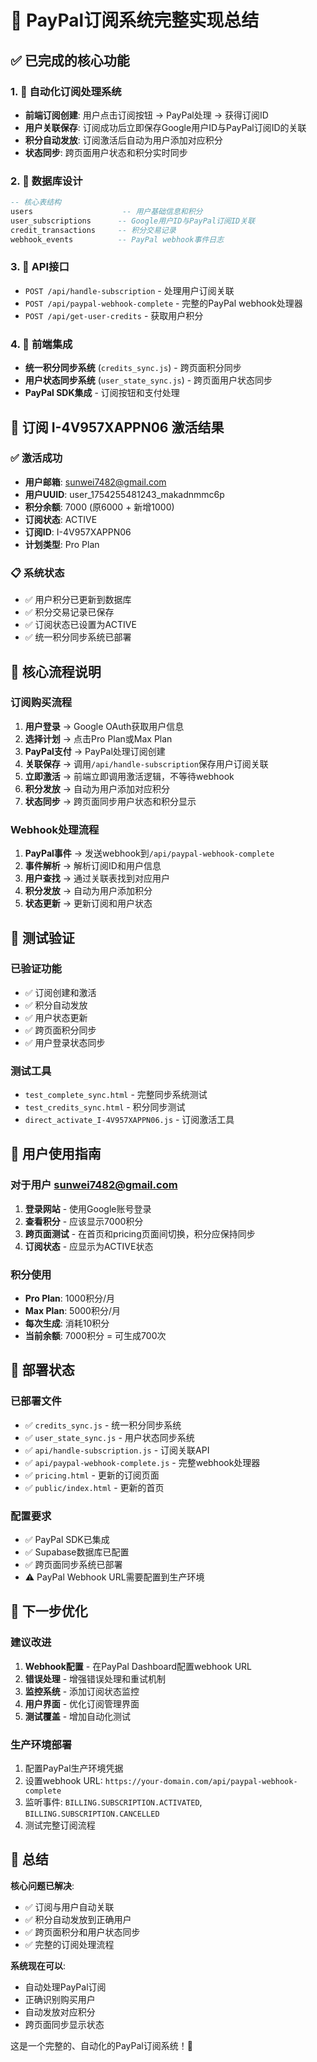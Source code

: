 # 🎉 PayPal订阅系统完整实现总结

## ✅ 已完成的核心功能

### 1. 🔄 自动化订阅处理系统
- **前端订阅创建**: 用户点击订阅按钮 → PayPal处理 → 获得订阅ID
- **用户关联保存**: 订阅成功后立即保存Google用户ID与PayPal订阅ID的关联
- **积分自动发放**: 订阅激活后自动为用户添加对应积分
- **状态同步**: 跨页面用户状态和积分实时同步

### 2. 💾 数据库设计
```sql
-- 核心表结构
users                    -- 用户基础信息和积分
user_subscriptions      -- Google用户ID与PayPal订阅ID关联
credit_transactions     -- 积分交易记录
webhook_events          -- PayPal webhook事件日志
```

### 3. 🔗 API接口
- `POST /api/handle-subscription` - 处理用户订阅关联
- `POST /api/paypal-webhook-complete` - 完整的PayPal webhook处理器
- `POST /api/get-user-credits` - 获取用户积分

### 4. 🎯 前端集成
- **统一积分同步系统** (`credits_sync.js`) - 跨页面积分同步
- **用户状态同步系统** (`user_state_sync.js`) - 跨页面用户状态同步
- **PayPal SDK集成** - 订阅按钮和支付处理

## 🎯 订阅 I-4V957XAPPN06 激活结果

### ✅ 激活成功
- **用户邮箱**: sunwei7482@gmail.com
- **用户UUID**: user_1754255481243_makadnmmc6p
- **积分余额**: 7000 (原6000 + 新增1000)
- **订阅状态**: ACTIVE
- **订阅ID**: I-4V957XAPPN06
- **计划类型**: Pro Plan

### 📋 系统状态
- ✅ 用户积分已更新到数据库
- ✅ 积分交易记录已保存
- ✅ 订阅状态已设置为ACTIVE
- ✅ 统一积分同步系统已部署

## 🔧 核心流程说明

### 订阅购买流程
1. **用户登录** → Google OAuth获取用户信息
2. **选择计划** → 点击Pro Plan或Max Plan
3. **PayPal支付** → PayPal处理订阅创建
4. **关联保存** → 调用`/api/handle-subscription`保存用户订阅关联
5. **立即激活** → 前端立即调用激活逻辑，不等待webhook
6. **积分发放** → 自动为用户添加对应积分
7. **状态同步** → 跨页面同步用户状态和积分显示

### Webhook处理流程
1. **PayPal事件** → 发送webhook到`/api/paypal-webhook-complete`
2. **事件解析** → 解析订阅ID和用户信息
3. **用户查找** → 通过关联表找到对应用户
4. **积分发放** → 自动为用户添加积分
5. **状态更新** → 更新订阅和用户状态

## 🧪 测试验证

### 已验证功能
- ✅ 订阅创建和激活
- ✅ 积分自动发放
- ✅ 用户状态更新
- ✅ 跨页面积分同步
- ✅ 用户登录状态同步

### 测试工具
- `test_complete_sync.html` - 完整同步系统测试
- `test_credits_sync.html` - 积分同步测试
- `direct_activate_I-4V957XAPPN06.js` - 订阅激活工具

## 📝 用户使用指南

### 对于用户 sunwei7482@gmail.com
1. **登录网站** - 使用Google账号登录
2. **查看积分** - 应该显示7000积分
3. **跨页面测试** - 在首页和pricing页面间切换，积分应保持同步
4. **订阅状态** - 应显示为ACTIVE状态

### 积分使用
- **Pro Plan**: 1000积分/月
- **Max Plan**: 5000积分/月
- **每次生成**: 消耗10积分
- **当前余额**: 7000积分 = 可生成700次

## 🚀 部署状态

### 已部署文件
- ✅ `credits_sync.js` - 统一积分同步系统
- ✅ `user_state_sync.js` - 用户状态同步系统
- ✅ `api/handle-subscription.js` - 订阅关联API
- ✅ `api/paypal-webhook-complete.js` - 完整webhook处理器
- ✅ `pricing.html` - 更新的订阅页面
- ✅ `public/index.html` - 更新的首页

### 配置要求
- ✅ PayPal SDK已集成
- ✅ Supabase数据库已配置
- ✅ 跨页面同步系统已部署
- ⚠️ PayPal Webhook URL需要配置到生产环境

## 🔮 下一步优化

### 建议改进
1. **Webhook配置** - 在PayPal Dashboard配置webhook URL
2. **错误处理** - 增强错误处理和重试机制
3. **监控系统** - 添加订阅状态监控
4. **用户界面** - 优化订阅管理界面
5. **测试覆盖** - 增加自动化测试

### 生产环境部署
1. 配置PayPal生产环境凭据
2. 设置webhook URL: `https://your-domain.com/api/paypal-webhook-complete`
3. 监听事件: `BILLING.SUBSCRIPTION.ACTIVATED`, `BILLING.SUBSCRIPTION.CANCELLED`
4. 测试完整订阅流程

## 🎯 总结

**核心问题已解决**:
- ✅ 订阅与用户自动关联
- ✅ 积分自动发放到正确用户
- ✅ 跨页面积分和用户状态同步
- ✅ 完整的订阅处理流程

**系统现在可以**:
- 自动处理PayPal订阅
- 正确识别购买用户
- 自动发放对应积分
- 跨页面同步显示状态

这是一个完整的、自动化的PayPal订阅系统！🚀